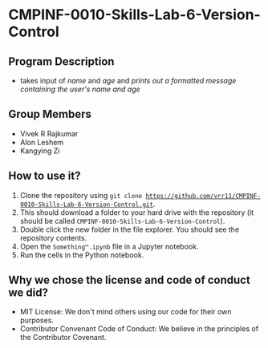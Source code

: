 # CMPINF-0010-Skills-Lab-6-Version-Control

## Program Description
- takes input of *name* and *age* and *prints out a formatted message containing the user's name and age*

## Group Members
- Vivek R Rajkumar
- Alon Leshem
- Kangying Zi 

## How to use it?
1. Clone the repository using <code>git clone https://github.com/vrr11/CMPINF-0010-Skills-Lab-6-Version-Control.git</code>.
2. This should download a folder to your hard drive with the repository (it should be called <code>CMPINF-0010-Skills-Lab-6-Version-Control</code>).
3. Double click the new folder in the file explorer. You should see the repository contents.
4. Open the <code>Something™.ipynb</code> file in a Jupyter notebook.
5. Run the cells in the Python notebook.

## Why we chose the license and code of conduct we did?
- MIT License: We don't mind others using our code for their own purposes.
- Contributor Convenant Code of Conduct: We believe in the principles of the Contributor Covenant.